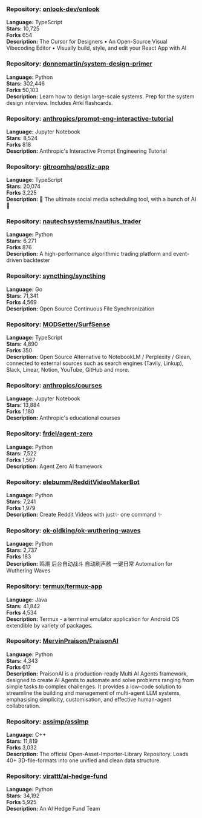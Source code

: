 ### **Repository:** [onlook-dev/onlook](https://github.com/onlook-dev/onlook)  

**Language:** TypeScript  
**Stars:** 10,725  
**Forks** 654  
**Description:** The Cursor for Designers • An Open-Source Visual Vibecoding Editor • Visually build, style, and edit your React App with AI  

### **Repository:** [donnemartin/system-design-primer](https://github.com/donnemartin/system-design-primer)  

**Language:** Python  
**Stars:** 302,446  
**Forks** 50,103  
**Description:** Learn how to design large-scale systems. Prep for the system design interview. Includes Anki flashcards.  

### **Repository:** [anthropics/prompt-eng-interactive-tutorial](https://github.com/anthropics/prompt-eng-interactive-tutorial)  

**Language:** Jupyter Notebook  
**Stars:** 8,524  
**Forks** 818  
**Description:** Anthropic's Interactive Prompt Engineering Tutorial  

### **Repository:** [gitroomhq/postiz-app](https://github.com/gitroomhq/postiz-app)  

**Language:** TypeScript  
**Stars:** 20,074  
**Forks** 3,225  
**Description:** 📨 The ultimate social media scheduling tool, with a bunch of AI 🤖  

### **Repository:** [nautechsystems/nautilus_trader](https://github.com/nautechsystems/nautilus_trader)  

**Language:** Python  
**Stars:** 6,271  
**Forks** 876  
**Description:** A high-performance algorithmic trading platform and event-driven backtester  

### **Repository:** [syncthing/syncthing](https://github.com/syncthing/syncthing)  

**Language:** Go  
**Stars:** 71,341  
**Forks** 4,569  
**Description:** Open Source Continuous File Synchronization  

### **Repository:** [MODSetter/SurfSense](https://github.com/MODSetter/SurfSense)  

**Language:** TypeScript  
**Stars:** 4,890  
**Forks** 350  
**Description:** Open Source Alternative to NotebookLM / Perplexity / Glean, connected to external sources such as search engines (Tavily, Linkup), Slack, Linear, Notion, YouTube, GitHub and more.  

### **Repository:** [anthropics/courses](https://github.com/anthropics/courses)  

**Language:** Jupyter Notebook  
**Stars:** 13,884  
**Forks** 1,180  
**Description:** Anthropic's educational courses  

### **Repository:** [frdel/agent-zero](https://github.com/frdel/agent-zero)  

**Language:** Python  
**Stars:** 7,522  
**Forks** 1,567  
**Description:** Agent Zero AI framework  

### **Repository:** [elebumm/RedditVideoMakerBot](https://github.com/elebumm/RedditVideoMakerBot)  

**Language:** Python  
**Stars:** 7,241  
**Forks** 1,979  
**Description:** Create Reddit Videos with just✨ one command ✨  

### **Repository:** [ok-oldking/ok-wuthering-waves](https://github.com/ok-oldking/ok-wuthering-waves)  

**Language:** Python  
**Stars:** 2,737  
**Forks** 183  
**Description:** 鸣潮 后台自动战斗 自动刷声骸 一键日常 Automation for Wuthering Waves  

### **Repository:** [termux/termux-app](https://github.com/termux/termux-app)  

**Language:** Java  
**Stars:** 41,842  
**Forks** 4,534  
**Description:** Termux - a terminal emulator application for Android OS extendible by variety of packages.  

### **Repository:** [MervinPraison/PraisonAI](https://github.com/MervinPraison/PraisonAI)  

**Language:** Python  
**Stars:** 4,343  
**Forks** 617  
**Description:** PraisonAI is a production-ready Multi AI Agents framework, designed to create AI Agents to automate and solve problems ranging from simple tasks to complex challenges. It provides a low-code solution to streamline the building and management of multi-agent LLM systems, emphasising simplicity, customisation, and effective human-agent collaboration.  

### **Repository:** [assimp/assimp](https://github.com/assimp/assimp)  

**Language:** C++  
**Stars:** 11,819  
**Forks** 3,032  
**Description:** The official Open-Asset-Importer-Library Repository. Loads 40+ 3D-file-formats into one unified and clean data structure.  

### **Repository:** [virattt/ai-hedge-fund](https://github.com/virattt/ai-hedge-fund)  

**Language:** Python  
**Stars:** 34,192  
**Forks** 5,925  
**Description:** An AI Hedge Fund Team  

